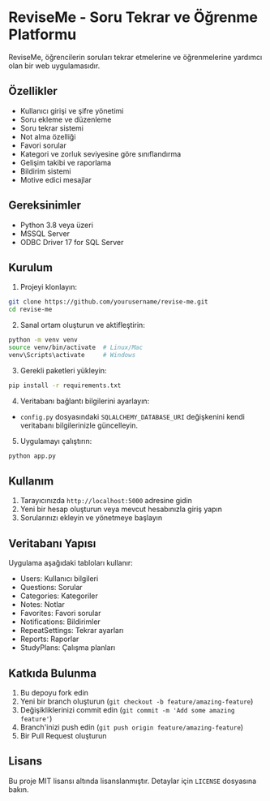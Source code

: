 # ReviseMe - Soru Tekrar ve Öğrenme Platformu

ReviseMe, öğrencilerin soruları tekrar etmelerine ve öğrenmelerine yardımcı olan bir web uygulamasıdır.

## Özellikler

- Kullanıcı girişi ve şifre yönetimi
- Soru ekleme ve düzenleme
- Soru tekrar sistemi
- Not alma özelliği
- Favori sorular
- Kategori ve zorluk seviyesine göre sınıflandırma
- Gelişim takibi ve raporlama
- Bildirim sistemi
- Motive edici mesajlar

## Gereksinimler

- Python 3.8 veya üzeri
- MSSQL Server
- ODBC Driver 17 for SQL Server

## Kurulum

1. Projeyi klonlayın:
```bash
git clone https://github.com/yourusername/revise-me.git
cd revise-me
```

2. Sanal ortam oluşturun ve aktifleştirin:
```bash
python -m venv venv
source venv/bin/activate  # Linux/Mac
venv\Scripts\activate     # Windows
```

3. Gerekli paketleri yükleyin:
```bash
pip install -r requirements.txt
```

4. Veritabanı bağlantı bilgilerini ayarlayın:
- `config.py` dosyasındaki `SQLALCHEMY_DATABASE_URI` değişkenini kendi veritabanı bilgilerinizle güncelleyin.

5. Uygulamayı çalıştırın:
```bash
python app.py
```

## Kullanım

1. Tarayıcınızda `http://localhost:5000` adresine gidin
2. Yeni bir hesap oluşturun veya mevcut hesabınızla giriş yapın
3. Sorularınızı ekleyin ve yönetmeye başlayın

## Veritabanı Yapısı

Uygulama aşağıdaki tabloları kullanır:

- Users: Kullanıcı bilgileri
- Questions: Sorular
- Categories: Kategoriler
- Notes: Notlar
- Favorites: Favori sorular
- Notifications: Bildirimler
- RepeatSettings: Tekrar ayarları
- Reports: Raporlar
- StudyPlans: Çalışma planları

## Katkıda Bulunma

1. Bu depoyu fork edin
2. Yeni bir branch oluşturun (`git checkout -b feature/amazing-feature`)
3. Değişikliklerinizi commit edin (`git commit -m 'Add some amazing feature'`)
4. Branch'inizi push edin (`git push origin feature/amazing-feature`)
5. Bir Pull Request oluşturun

## Lisans

Bu proje MIT lisansı altında lisanslanmıştır. Detaylar için `LICENSE` dosyasına bakın. 